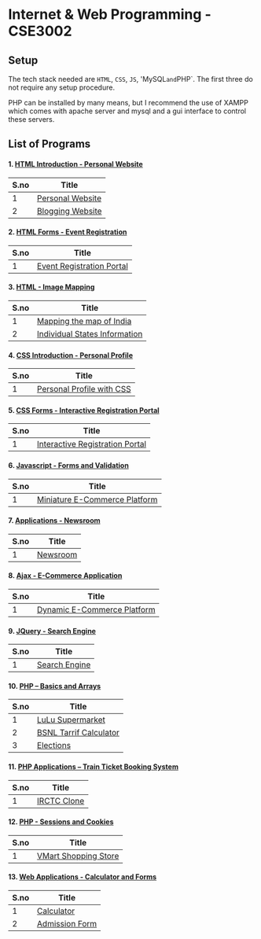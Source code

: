 # Internet & Web Programming - CSE3002

## Setup

The tech stack needed are `HTML`, `CSS`, `JS`, 'MySQL` and `PHP`. The first three do not require any setup procedure.

PHP can be installed by many means, but I recommend the use of XAMPP which comes with apache server and mysql and a gui interface to control these servers.


## List of Programs

#### 1. [HTML Introduction - Personal Website](./Personal_Website_Lab_1)

| S.no | Title |
| ---- | --------------------- |
| 1 | [Personal Website](./Personal_Website_Lab_1/Home.html) |
| 2 | [Blogging Website](./Personal_Website_Lab_1/Blog.html) |


#### 2. [HTML Forms - Event Registration](./Event_Registration_Lab_2)

| S.no | Title |
| ---- | --------------------- |
| 1 | [Event Registration Portal](./Event_Registration_Lab_2/Home.html) |


#### 3. [HTML - Image Mapping](./Image_Mapping_Lab_3)

| S.no | Title |
| ---- | --------------------- |
| 1 | [Mapping the map of India](./Image_Mapping_Lab_3/Home.html) |
| 2 | [Individual States Information](./Image_Mapping_Lab_3/States/) |


#### 4. [CSS Introduction - Personal Profile](./Personal_Profile_Lab_4)

| S.no | Title |
| ---- | --------------------- |
| 1 | [Personal Profile with CSS](./Personal_Profile_Lab_4/Home.html) |


#### 5. [CSS Forms - Interactive Registration Portal](./Registration_Portal_Lab_5)

| S.no | Title |
| ---- | --------------------- |
| 1 | [Interactive Registration Portal](./Registration_Portal_Lab_5/home.html) |


#### 6. [Javascript - Forms and Validation](./Form_Validation_Lab_6)

| S.no | Title |
| ---- | --------------------- |
| 1 | [Miniature E-Commerce Platform](./Form_Validation_Lab_6/home.html) |


#### 7. [Applications - Newsroom](./News_Post_Lab_7)

| S.no | Title |
| ---- | --------------------- |
| 1 | [Newsroom](./News_Post_Lab_7/home.html) |


#### 8. [Ajax - E-Commerce Application](./Dynamic_Ecommerce_Lab_8)

| S.no | Title |
| ---- | --------------------- |
| 1 | [Dynamic E-Commerce Platform](./Dynamic_Ecommerce_Lab_8/home.html) |


#### 9. [JQuery - Search Engine](./Search_Engine_Lab_9)

| S.no | Title |
| ---- | --------------------- |
| 1 | [Search Engine](./Search_Engine_Lab_9/home.html) |


#### 10. [PHP – Basics and Arrays](./PHP_Basics_Lab_10)

| S.no | Title |
| ---- | --------------------- |
| 1 | [LuLu Supermarket](./PHP_Basics_Lab_10/Supermarket.php) |
| 2 | [BSNL Tarrif Calculator](./PHP_Basics_Lab_10/tarrif_calculator.php) |
| 3 | [Elections](./PHP_Basics_Lab_10/elections.php) |


#### 11. [PHP Applications – Train Ticket Booking System](./Train_Ticket_Booking_Lab_11)

| S.no | Title |
| ---- | --------------------- |
| 1 | [IRCTC Clone](./Train_Ticket_Booking_Lab_11/home.html) |


#### 12. [PHP - Sessions and Cookies](./Shooping_Cart_Lab_12)

| S.no | Title |
| ---- | --------------------- |
| 1 | [VMart Shopping Store](./Shooping_Cart_Lab_12/home.html) |


#### 13. [Web Applications - Calculator and Forms](./Forms_and_Calculator_Lab_13)

| S.no | Title |
| ---- | --------------------- |
| 1 | [Calculator](./Forms_and_Calculator_Lab_13/Calculator/home.php) |
| 2 | [Admission Form](./Forms_and_Calculator_Lab_13/Admission/home.php) |

